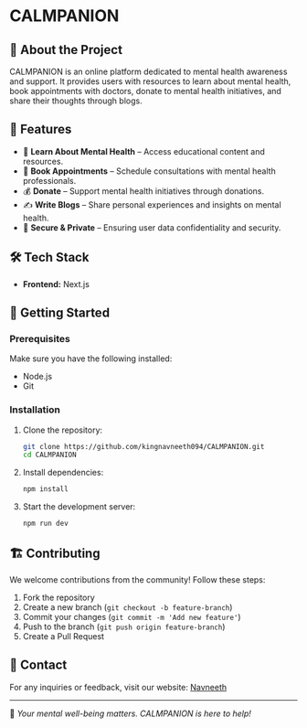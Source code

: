 # CALMPANION

## 🧘 About the Project
CALMPANION is an online platform dedicated to mental health awareness and support. It provides users with resources to learn about mental health, book appointments with doctors, donate to mental health initiatives, and share their thoughts through blogs.

## 🚀 Features
- 📖 **Learn About Mental Health** – Access educational content and resources.
- 🏥 **Book Appointments** – Schedule consultations with mental health professionals.
- 💰 **Donate** – Support mental health initiatives through donations.
- ✍️ **Write Blogs** – Share personal experiences and insights on mental health.
- 🔐 **Secure & Private** – Ensuring user data confidentiality and security.

## 🛠️ Tech Stack
- **Frontend:** Next.js

## 🎯 Getting Started
### Prerequisites
Make sure you have the following installed:
- Node.js
- Git

### Installation
1. Clone the repository:
   ```sh
   git clone https://github.com/kingnavneeth094/CALMPANION.git
   cd CALMPANION
   ```
2. Install dependencies:
   ```sh
   npm install
   ```
3. Start the development server:
   ```sh
   npm run dev
   ```

## 🏗️ Contributing
We welcome contributions from the community! Follow these steps:
1. Fork the repository
2. Create a new branch (`git checkout -b feature-branch`)
3. Commit your changes (`git commit -m 'Add new feature'`)
4. Push to the branch (`git push origin feature-branch`)
5. Create a Pull Request

## 📧 Contact
For any inquiries or feedback, visit our website: [Navneeth](https://kingnavneeth.vercel.app/)

---
🌱 *Your mental well-being matters. CALMPANION is here to help!*

